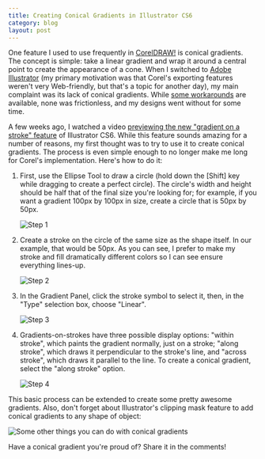 ```yaml
---
title: Creating Conical Gradients in Illustrator CS6
category: blog
layout: post
---
```


One feature I used to use frequently in [CorelDRAW!][1] is conical gradients. The concept is simple: take a linear gradient and wrap it around a central point to create the appearance of a cone. When I switched to [Adobe Illustrator][2] (my primary motivation was that Corel's exporting features weren't very Web-friendly, but that's a topic for another day), my main complaint was its lack of conical gradients. While [some workarounds][3] are available, none was frictionless, and my designs went without for some time.

A few weeks ago, I watched a video [previewing the new "gradient on a stroke" feature][4] of Illustrator CS6. While this feature sounds amazing for a number of reasons, my first thought was to try to use it to create conical gradients. The process is even simple enough to no longer make me long for Corel's implementation. Here's how to do it:

1. First, use the Ellipse Tool to draw a circle (hold down the \[Shift\] key while dragging to create a perfect circle). The circle's width and height should be half that of the final size you're looking for; for example, if you want a gradient 100px by 100px in size, create a circle that is 50px by 50px.

    ![Step 1][a]

2. Create a stroke on the circle of the same size as the shape itself. In our example, that would be 50px. As you can see, I prefer to make my stroke and fill dramatically different colors so I can see ensure everything lines-up.

    ![Step 2][b]

3. In the Gradient Panel, click the stroke symbol to select it, then, in the "Type" selection box, choose "Linear".

    ![Step 3][c]

4. Gradients-on-strokes have three possible display options: "within stroke", which paints the gradient normally, just on a stroke; "along stroke", which draws it perpendicular to the stroke's line, and "across stroke", which draws it parallel to the line. To create a conical gradient, select the "along stroke" option.

    ![Step 4][d]

This basic process can be extended to create some pretty awesome gradients. Also, don't forget about Illustrator's clipping mask feature to add conical gradients to any shape of object:

![Some other things you can do with conical gradients][e]

Have a conical gradient you're proud of? Share it in the comments!

[1]: http://www.corel.com/corel/product/index.jsp?pid=prod4260069
[2]: http://www.adobe.com/products/illustrator.html
[3]: http://vector.tutsplus.com/tutorials/tools-tips/quick-tip-create-a-conical-gradient-with-adobe-illustrator-in-two-minutes/
[4]: http://www.adobe.com/feature/creativesuite/designandweb/cs6/gradients-on-strokes-in-illustrator.modaldisplay.2._s_content_s_dotcom_s_en_s_products_s_creativesuite_s_design-web-premium_s_features.html

[a]: /public/images/blog/2012-05-08-01.png
[b]: /public/images/blog/2012-05-08-02.png
[c]: /public/images/blog/2012-05-08-03.png
[d]: /public/images/blog/2012-05-08-04.png
[e]: /public/images/blog/2012-05-08-05.png